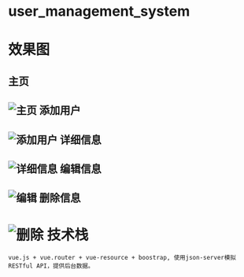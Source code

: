 # user_management_system
效果图
=====
主页
------
![主页](https://github.com/Juhnanny/user_management_system/blob/master/user_management_system/demo/%E4%B8%BB%E9%A1%B5.png '主页')
添加用户
------
![添加用户](https://github.com/Juhnanny/user_management_system/blob/master/user_management_system/demo/%E4%B8%BB%E9%A1%B5.png '添加用户')
详细信息
------
![详细信息](https://github.com/Juhnanny/user_management_system/blob/master/user_management_system/demo/%E8%AF%A6%E6%83%85.png '详情')
编辑信息
------
![编辑](https://github.com/Juhnanny/user_management_system/blob/master/user_management_system/demo/%E7%BC%96%E8%BE%91.png '编辑')
删除信息
------
![删除](https://github.com/Juhnanny/user_management_system/blob/master/user_management_system/demo/%E5%88%A0%E9%99%A4.png '删除')
技术栈
=====
```vue.js + vue.router + vue-resource + boostrap, 使用json-server模拟RESTful API，提供后台数据。```
